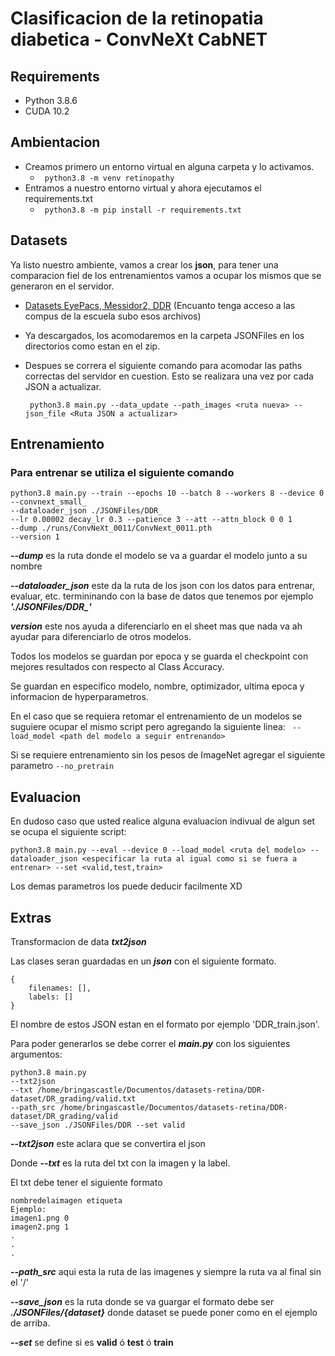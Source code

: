 # Clasificacion de la retinopatia diabetica - ConvNeXt CabNET

## Requirements

- Python 3.8.6
- CUDA 10.2

## Ambientacion

- Creamos primero un entorno virtual en alguna carpeta y lo activamos.
    - ``` python3.8 -m venv retinopathy```
- Entramos a nuestro entorno virtual y ahora ejecutamos el requirements.txt
    - ``` python3.8 -m pip install -r requirements.txt```

## Datasets

Ya listo nuestro ambiente, vamos a crear los **json**, para tener una comparacion fiel de los entrenamientos vamos a ocupar los mismos que se generaron en el servidor.
- [Datasets EyePacs, Messidor2, DDR]() (Encuanto tenga acceso a las compus de la escuela subo esos archivos)

- Ya descargados, los acomodaremos en la carpeta JSONFiles en los directorios como estan en el zip.

- Despues se correra el siguiente comando para acomodar las paths correctas del servidor en cuestion. Esto se realizara una vez por cada JSON a actualizar.

    ``` python3.8 main.py --data_update --path_images <ruta nueva> --json_file <Ruta JSON a actualizar>```

## Entrenamiento

### Para entrenar se utiliza el siguiente comando

```
python3.8 main.py --train --epochs 10 --batch 8 --workers 8 --device 0 
--convnext_small_
--dataloader_json ./JSONFiles/DDR_
--lr 0.00002 decay_lr 0.3 --patience 3 --att --attn_block 0 0 1
--dump ./runs/ConvNeXt_0011/ConvNext_0011.pth
--version 1 
```

**_--dump_** es la ruta donde el modelo se va a guardar el modelo junto a su nombre

**_--dataloader_json_** este da la ruta de los json con los datos para entrenar, evaluar, etc. termininando con la base de datos que tenemos por ejemplo **_'./JSONFiles/DDR\_'_**

**_version_** este nos ayuda a diferenciarlo en el sheet mas que nada va ah ayudar para diferenciarlo de otros modelos.

Todos los modelos se guardan por epoca y se guarda el checkpoint con mejores resultados con respecto al Class Accuracy.

Se guardan en especifico modelo, nombre, optimizador, ultima epoca y informacion de hyperparametros.

En el caso que se requiera retomar el entrenamiento de un modelos se suguiere ocupar el mismo script pero agregando la siguiente linea:
 ``` --load_model <path del modelo a seguir entrenando>```

 Si se requiere entrenamiento sin los pesos de ImageNet agregar el siguiente parametro
 ```--no_pretrain```

## Evaluacion 
En dudoso caso que usted realice alguna evaluacion indivual de algun set se ocupa el siguiente script:

```python3.8 main.py --eval --device 0 --load_model <ruta del modelo> --dataloader_json <especificar la ruta al igual como si se fuera a entrenar> --set <valid,test,train>```

Los demas parametros los puede deducir facilmente XD

## Extras

Transformacion de data **_txt2json_**

Las clases seran guardadas en un **_json_** con el siguiente formato.

```
{
    filenames: [],
    labels: []
}
```

El nombre de estos JSON estan en el formato por ejemplo 'DDR_train.json'.

Para poder generarlos se debe correr el **_main.py_** con los siguientes argumentos:

```
python3.8 main.py
--txt2json
--txt /home/bringascastle/Documentos/datasets-retina/DDR-dataset/DR_grading/valid.txt
--path_src /home/bringascastle/Documentos/datasets-retina/DDR-dataset/DR_grading/valid
--save_json ./JSONFiles/DDR --set valid
```

**_--txt2json_** este aclara que se convertira el json

Donde **_--txt_** es la ruta del txt con la imagen y la label.

El txt debe tener el siguiente formato

```
nombredelaimagen etiqueta
Ejemplo:
imagen1.png 0
imagen2.png 1
.
.
.
```

**_--path_src_** aqui esta la ruta de las imagenes y siempre la ruta va al final sin el '/'

**_--save_json_** es la ruta donde se va guargar el formato debe ser **_./JSONFiles/{dataset}_** donde dataset se puede poner como en el ejemplo de arriba.

**_--set_** se define si es **valid** ó **test** ó **train**
